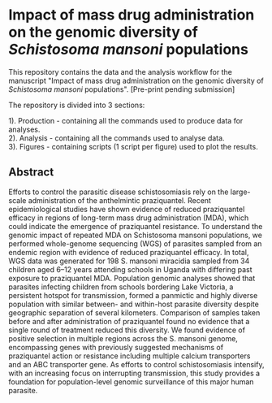 # Impact of mass drug administration on the genomic diversity of *Schistosoma mansoni* populations

This repository contains the data and the analysis workflow for the manuscript "Impact of mass drug administration on the genomic diversity of *Schistosoma mansoni* populations". [Pre-print pending submission]

The repository is divided into 3 sections:

1). Production - containing all the commands used to produce data for analyses.<br />
2). Analysis - containing all the commands used to analyse data.<br />
3). Figures - containing scripts (1 script per figure) used to plot the results. <br />
## Abstract

Efforts to control the parasitic disease schistosomiasis rely on the large-scale administration of the anthelmintic praziquantel. Recent epidemiological studies have shown evidence of reduced praziquantel efficacy in regions of long-term mass drug administration (MDA), which could indicate the emergence of praziquantel resistance. To understand the genomic impact of repeated MDA on Schistosoma mansoni populations, we performed whole-genome sequencing (WGS) of parasites sampled from an endemic region with evidence of reduced praziquantel efficacy. In total, WGS data was generated for 198 S. mansoni miracidia sampled from 34 children aged 6–12 years attending schools in Uganda with differing past exposure to praziquantel MDA. Population genomic analyses showed that parasites infecting children from schools bordering Lake Victoria, a persistent hotspot for transmission, formed a panmictic and highly diverse population with similar between- and within-host parasite diversity despite geographic separation of several kilometers. Comparison of samples taken before and after administration of praziquantel found no evidence that a single round of treatment reduced this diversity. We found evidence of positive selection in multiple regions across the S. mansoni genome, encompassing genes with previously suggested mechanisms of praziquantel action or resistance including multiple calcium transporters and an ABC transporter gene. As efforts to control schistosomiasis intensify, with an increasing focus on interrupting transmission, this study provides a foundation for population-level genomic surveillance of this major human parasite.

 
